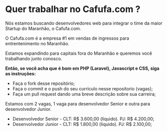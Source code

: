 Quer trabalhar no Cafufa.com ?
=====

Nós estamos buscando desenvolvedores web para integrar o time da maior Startup do Maranhão, o Cafufa.com.

O Cafufa.com é a empresa #1 em vendas de ingressos para entrentenimento no Maranhão.

Estamos expandindo para capitais fora do Maranhão e queremos você trabalhando junto conosco.

<b>Então, se você acha que é bom em PHP (Laravel), Javascript e CSS, siga as instruções:</b>

* Faça o fork desse repositório;
* Faça o commit e o push do seu curriculo nesse repositorio (vagas);
* Faça um pull request dando uma breve descrição sobre sua carreira;

Estamos com 2 vagas, 1 vaga para desenvolvedor Senior e outra para desenvolvedor Junior.

* Desenvolvedor Senior - CLT: R$ 3.600,00 (liquido). PJ: R$ 4.200,00;
* Desenvolvedor Junior - CLT: R$ 1.800,00 (liquido). PJ: R$ 2.100,00;
